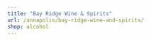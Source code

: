 ```yaml
---
title: "Bay Ridge Wine & Spirits"
url: /annapolis/bay-ridge-wine-and-spirits/
shop: alcohol
---
```


